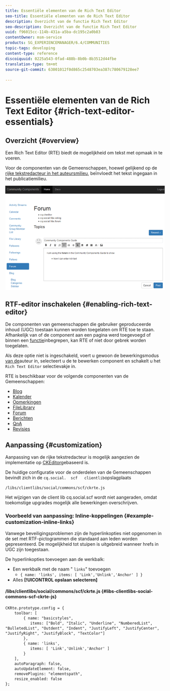 ```yaml
---
title: Essentiële elementen van de Rich Text Editor
seo-title: Essentiële elementen van de Rich Text Editor
description: Overzicht van de functie Rich Text Editor
seo-description: Overzicht van de functie Rich Text Editor
uuid: f96015cc-114b-431a-a5ba-dc195c2a0b83
contentOwner: msm-service
products: SG_EXPERIENCEMANAGER/6.4/COMMUNITIES
topic-tags: developing
content-type: reference
discoiquuid: 0225a543-0fad-488b-8b0b-8b3512d44fbe
translation-type: tm+mt
source-git-commit: 63001012f0d865c2548703ea387c780679128ee7

---
```



# Essentiële elementen van de Rich Text Editor {#rich-text-editor-essentials}

## Overzicht {#overview}

Een Rich Text Editor (RTE) biedt de mogelijkheid om tekst met opmaak in te voeren.

Voor de componenten van de Gemeenschappen, hoewel gelijkend op de [rijke tekstredacteur in het auteursmilieu](../../help/sites-authoring/rich-text-editor.md), beïnvloedt het tekst ingegaan in het publicatiemilieu.

![chlimage_1-410](assets/chlimage_1-410.png)

## RTF-editor inschakelen {#enabling-rich-text-editor}

De componenten van gemeenschappen die gebruiker geproduceerde inhoud (UGC) toestaan kunnen worden toegelaten om RTE toe te staan. Afhankelijk van of de component aan een pagina werd toegevoegd of binnen een [functie](functions.md)inbegrepen, kan RTE of niet door gebrek worden toegelaten.

Als deze optie niet is ingeschakeld, voert u gewoon de bewerkingsmodus [van de](sites-console.md#authoring-site-content)auteur in, selecteert u de te bewerken component en schakelt u het `Rich Text Editor` selectievakje in.

RTE is beschikbaar voor de volgende componenten van de Gemeenschappen:

* [Blog](blog-feature.md)
* [Kalender](calendar.md)
* [Opmerkingen](comments.md)
* [FileLibrary](file-library.md)
* [Forum](forum.md)
* [Berichten](configure-messaging.md)
* [QnA](working-with-qna.md)
* [Revisies](reviews.md)

## Aanpassing {#customization}

Aanpassing van de rijke tekstredacteur is mogelijk aangezien de implementatie op [CKEditor](https://www.ckeditor.com/)gebaseerd is.

De huidige configuratie voor de onderdelen van de Gemeenschappen bevindt zich in de `cq.social.  scf   clientlib`opslagplaats

`/libs/clientlibs/social/commons/scf/ckrte.js`

Het wijzigen van de client lib cq.social.scf wordt niet aangeraden, omdat toekomstige upgrades mogelijk alle bewerkingen overschrijven.

### Voorbeeld van aanpassing: Inline-koppelingen {#example-customization-inline-links}

Vanwege beveiligingsproblemen zijn de hyperlinkopties niet opgenomen in de set met RTF-pictogrammen die standaard aan leden worden gepresenteerd. De mogelijkheid tot stuipen is uitgebreid wanneer hrefs in UGC zijn toegestaan.

De hyperlinkopties toevoegen aan de werkbalk:

* Een werkbalk met de naam &quot; `links`&quot; toevoegen
   * `{ name: 'links', items: [ 'Link','Unlink','Anchor' ] }`
* Alles **[!UICONTROL opslaan selecteren]**

#### /libs/clientlibs/social/commons/scf/ckrte.js {#libs-clientlibs-social-commons-scf-ckrte-js}

```
CKRte.prototype.config = {
    toolbar: [
        { name: "basicstyles",
           items: ["Bold", "Italic", "Underline", "NumberedList", "BulletedList", "Outdent", "Indent", "JustifyLeft", "JustifyCenter", "JustifyRight", "JustifyBlock", "TextColor"]
        },
        { name: 'links', 
           items: [ 'Link','Unlink','Anchor' ] 
        }
    ],
    autoParagraph: false,
    autoUpdateElement: false,
    removePlugins: "elementspath",
    resize_enabled: false
};
```

